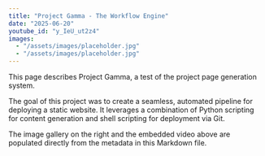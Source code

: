 ```yaml
---
title: "Project Gamma - The Workflow Engine"
date: "2025-06-20"
youtube_id: "y_IeU_ut2z4"
images:
  - "/assets/images/placeholder.jpg"
  - "/assets/images/placeholder.jpg"
---
```



This page describes Project Gamma, a test of the project page generation system.

The goal of this project was to create a seamless, automated pipeline for deploying a static website. It leverages a combination of Python scripting for content generation and shell scripting for deployment via Git.

The image gallery on the right and the embedded video above are populated directly from the metadata in this Markdown file.